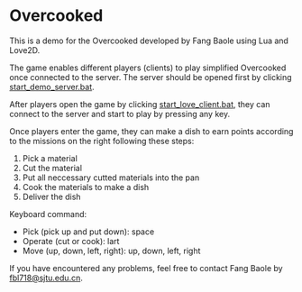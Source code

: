 # Overcooked
This is a demo for the Overcooked developed by Fang Baole using Lua and Love2D.

The game enables different players (clients) to play simplified Overcooked once connected to the server. The server should be opened first by clicking [start_demo_server.bat](https://gitlab.corp.sdo.com/demo-for-overcooked/demo/-/blob/master/start_demo_server.bat).

After players open the game by clicking [start_love_client.bat](https://gitlab.corp.sdo.com/demo-for-overcooked/demo/-/blob/master/start_love_client.bat), they can connect to the server and start to play by pressing any key.

Once players enter the game, they can make a dish to earn points according to the missions on the right following these steps:
1. Pick a material
2. Cut the material
3. Put all neccessary cutted materials into the pan
4. Cook the materials to make a dish
5. Deliver the dish

Keyboard command:
- Pick (pick up and put down): space
- Operate (cut or cook): lart
- Move (up, down, left, right): up, down, left, right

If you have encountered any problems, feel free to contact Fang Baole by fbl718@sjtu.edu.cn.